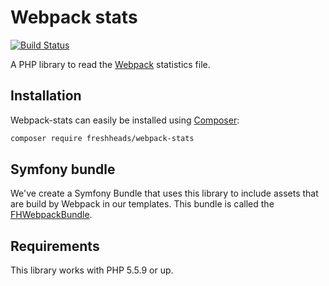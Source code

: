 Webpack stats
=============

[![Build Status](https://travis-ci.org/freshheads/webpack-stats.png?branch=develop)](https://travis-ci.org/freshheads/webpack-stats)

A PHP library to read the [Webpack](https://webpack.github.io/) statistics file.

Installation
------------

Webpack-stats can easily be installed using [Composer](https://getcomposer.org/):

```bash
composer require freshheads/webpack-stats
```

Symfony bundle
--------------

We've create a Symfony Bundle that uses this library to include assets
that are build by Webpack in our templates. This bundle is called
the [FHWebpackBundle](https://github.com/freshheads/FHWebpackBundle).

Requirements
------------

This library works with PHP 5.5.9 or up.
